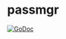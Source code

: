 # passmgr

[![GoDoc](https://godoc.org/github.com/urld/passmgr/cmd/passmgr?status.svg)](https://godoc.org/github.com/urld/passmgr/cmd/passmgr)
